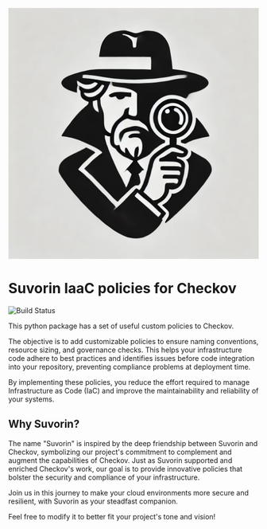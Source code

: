 
![](/.assets/images/logo.png)

# Suvorin IaaC policies for Checkov

![Build Status](https://github.com/rafaelherik/suvorin/actions/workflows/suvorin-build.yml/badge.svg)


This python package has a set of useful custom policies to Checkov.

The objective is to add customizable policies to ensure naming conventions, resource sizing, and governance checks. This helps your infrastructure code adhere to best practices and identifies issues before code integration into your repository, preventing compliance problems at deployment time.

By implementing these policies, you reduce the effort required to manage Infrastructure as Code (IaC) and improve the maintainability and reliability of your systems.




## Why Suvorin?

The name "Suvorin" is inspired by the deep friendship between Suvorin and Checkov, symbolizing our project's commitment to complement and augment the capabilities of Checkov. Just as Suvorin supported and enriched Checkov's work, our goal is to provide innovative policies that bolster the security and compliance of your infrastructure.

Join us in this journey to make your cloud environments more secure and resilient, with Suvorin as your steadfast companion.

Feel free to modify it to better fit your project's tone and vision!